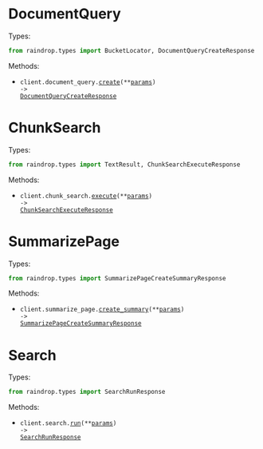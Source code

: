 # DocumentQuery

Types:

```python
from raindrop.types import BucketLocator, DocumentQueryCreateResponse
```

Methods:

- <code title="post /v1/document_query">client.document_query.<a href="./src/raindrop/resources/document_query.py">create</a>(\*\*<a href="src/raindrop/types/document_query_create_params.py">params</a>) -> <a href="./src/raindrop/types/document_query_create_response.py">DocumentQueryCreateResponse</a></code>

# ChunkSearch

Types:

```python
from raindrop.types import TextResult, ChunkSearchExecuteResponse
```

Methods:

- <code title="post /v1/chunk_search">client.chunk_search.<a href="./src/raindrop/resources/chunk_search.py">execute</a>(\*\*<a href="src/raindrop/types/chunk_search_execute_params.py">params</a>) -> <a href="./src/raindrop/types/chunk_search_execute_response.py">ChunkSearchExecuteResponse</a></code>

# SummarizePage

Types:

```python
from raindrop.types import SummarizePageCreateSummaryResponse
```

Methods:

- <code title="post /v1/summarize_page">client.summarize_page.<a href="./src/raindrop/resources/summarize_page.py">create_summary</a>(\*\*<a href="src/raindrop/types/summarize_page_create_summary_params.py">params</a>) -> <a href="./src/raindrop/types/summarize_page_create_summary_response.py">SummarizePageCreateSummaryResponse</a></code>

# Search

Types:

```python
from raindrop.types import SearchRunResponse
```

Methods:

- <code title="post /v1/search">client.search.<a href="./src/raindrop/resources/search.py">run</a>(\*\*<a href="src/raindrop/types/search_run_params.py">params</a>) -> <a href="./src/raindrop/types/search_run_response.py">SearchRunResponse</a></code>
